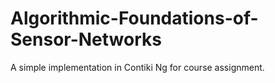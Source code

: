 # Algorithmic-Foundations-of-Sensor-Networks

Α simple implementation in Contiki Ng for course assignment.
